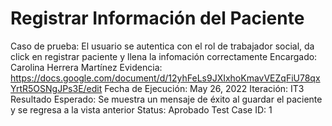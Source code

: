 # Registrar Información del Paciente

Caso de prueba: El usuario se autentica con el rol de trabajador social, da click en registrar paciente y llena la infomación correctamente
Encargado: Carolina Herrera Martínez
Evidencia: https://docs.google.com/document/d/12yhFeLs9JXIxhoKmavVEZqFiU78qxYrtR5OSNgJPs3E/edit
Fecha de Ejecución: May 26, 2022
Iteración: IT3
Resultado Esperado: Se muestra un mensaje de éxito al guardar el paciente y se regresa a la vista anterior
Status: Aprobado
Test Case ID: 1